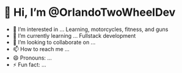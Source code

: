 # 👋 Hi, I’m @OrlandoTwoWheelDev
- 👀 I’m interested in ... Learning, motorcycles, fitness, and guns
- 🌱 I’m currently learning ... Fullstack development
- 💞️ I’m looking to collaborate on ... 
- 📫 How to reach me ...
- 😄 Pronouns: ...
- ⚡ Fun fact: ...

<!---
OrlandoTwoWheelDev/OrlandoTwoWheelDev is a ✨ special ✨ repository because its `README.md` (this file) appears on your GitHub profile.
You can click the Preview link to take a look at your changes.
--->
